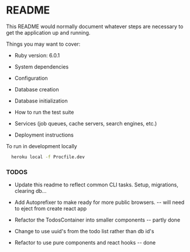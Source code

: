 # README

This README would normally document whatever steps are necessary to get the
application up and running.

Things you may want to cover:

* Ruby version: 6.0.1

* System dependencies

* Configuration

* Database creation

* Database initialization

* How to run the test suite

* Services (job queues, cache servers, search engines, etc.)

* Deployment instructions

To run in development locally
```bash
  heroku local -f Procfile.dev
```

### TODOS
- Update this readme to reflect common CLI tasks.
Setup, migrations, clearing db...

- Add Autoprefixer to make ready for more public browsers. -- will need to eject from create react app

- Refactor the TodosContainer into smaller components -- partly done

- Change to use uuid's from the todo list rather than db id's

- Refactor to use pure components and react hooks -- done